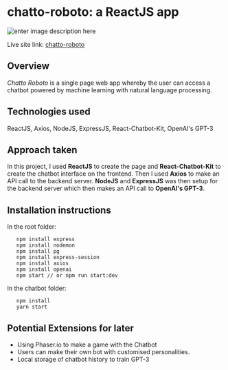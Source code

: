 
# chatto-roboto: a ReactJS app

![enter image description here](https://i.imgur.com/gf2SkOZ.gif)

Live site link: [chatto-roboto](https://chatto-robotto.herokuapp.com/)
## Overview
*Chatto Roboto* is a single page web app whereby the user can access a chatbot powered by machine learning with natural language processing.

## Technologies used
ReactJS, Axios, NodeJS, ExpressJS, React-Chatbot-Kit, OpenAI's GPT-3

## Approach taken

In this project, I used **ReactJS** to create the page and **React-Chatbot-Kit** to create the chatbot interface on the frontend. 
Then I used **Axios** to make an API call to the backend server. 
**NodeJS** and **ExpressJS** was then setup for the backend server which then makes an API call to **OpenAI's GPT-3**.


## Installation instructions

   In the root folder:
   
       npm install express
       npm install nodemon
       npm install pg 
       npm install express-session
       npm install axios
       npm install openai
       npm start // or npm run start:dev
       
   In the chatbot folder:

       npm install
       yarn start

 

 



## Potential Extensions for later

- Using Phaser.io to make a game with the Chatbot
- Users can make their own bot with customised personalities. 
- Local storage of chatbot history to train GPT-3
